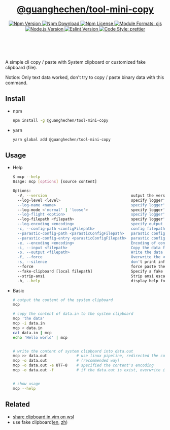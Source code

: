 <header>
  <h1 align="center">
    <a href="https://github.com/guanghechen/node-scaffolds/tree/@guanghechen/tool-mini-copy@5.0.12/packages/tool-mini-copy#readme">@guanghechen/tool-mini-copy</a>
  </h1>
  <div align="center">
    <a href="https://www.npmjs.com/package/@guanghechen/tool-mini-copy">
      <img
        alt="Npm Version"
        src="https://img.shields.io/npm/v/@guanghechen/tool-mini-copy.svg"
      />
    </a>
    <a href="https://www.npmjs.com/package/@guanghechen/tool-mini-copy">
      <img
        alt="Npm Download"
        src="https://img.shields.io/npm/dm/@guanghechen/tool-mini-copy.svg"
      />
    </a>
    <a href="https://www.npmjs.com/package/@guanghechen/tool-mini-copy">
      <img
        alt="Npm License"
        src="https://img.shields.io/npm/l/@guanghechen/tool-mini-copy.svg"
      />
    </a>
    <a href="#install">
      <img
        alt="Module Formats: cjs"
        src="https://img.shields.io/badge/module_formats-cjs-green.svg"
      />
    </a>
    <a href="https://github.com/nodejs/node">
      <img
        alt="Node.js Version"
        src="https://img.shields.io/node/v/@guanghechen/tool-mini-copy"
      />
    </a>
    <a href="https://github.com/facebook/jest">
      <img
        alt="Eslint Version"
        src="https://img.shields.io/npm/dependency-version/@guanghechen/tool-mini-copy/peer/jest"
      />
    </a>
    <a href="https://github.com/prettier/prettier">
      <img
        alt="Code Style: prettier"
        src="https://img.shields.io/badge/code_style-prettier-ff69b4.svg?style=flat-square"
      />
    </a>
  </div>
</header>
<br/>


A simple cli copy / paste with System clipboard or customized fake clipboard (file).

Notice: Only text data worked, don't try to copy / paste binary data with this command.


## Install

* npm

  ```bash
  npm install -g @guanghechen/tool-mini-copy
  ```

* yarn

  ```bash
  yarn global add @guanghechen/tool-mini-copy
  ```


## Usage

* Help
  ```bash
  $ mcp --help
  Usage: mcp [options] [source content]

  Options:
    -V, --version                                     output the version number
    --log-level <level>                               specify logger's level.
    --log-name <name>                                 specify logger's name.
    --log-mode <'normal' | 'loose'>                   specify logger's name.
    --log-flight <option>                             specify logger' option. [[no-]<date|title|colorful|inline>] (default: [])
    --log-filepath <filepath>                         specify logger' output path.
    --log-encoding <encoding>                         specify output file encoding.
    -c, --config-path <configFilepath>                config filepaths (default: [])
    --parastic-config-path <parasticConfigFilepath>   parastic config filepath
    --parastic-config-entry <parasticConfigFilepath>  parastic config filepath
    -e, --encoding <encoding>                         Encoding of content from stdin or file.
    -i, --input <filepath>                            Copy the data from <filepath> to the system clipboard.
    -o, --output <filepath>                           Write the data from the system clipboard into <filepath>.
    -f, --force                                       Overwrite the <filepath> without confirmation.
    -s, --silence                                     don't print info-level log.
    --force                                           force paste the content of the system clipboard without copy even piped data.
    --fake-clipboard [local filepath]                 Specify a fake clipboard.
    --strip-ansi                                      Strip ansi escape codes.
    -h, --help                                        display help for command
  ```

* Basic

  ```bash
  # output the content of the system clipboard
  mcp

  # copy the content of data.in to the system clipboard
  mcp 'the data'
  mcp -i data.in
  mcp < data.in
  cat data.in | mcp
  echo 'Hello world' | mcp


  # write the content of system clipboard into data.out
  mcp >> data.out             # use linux pipeline, redirected the content of system clipboard to data.out
  mcp -o data.out             # (recommended way)
  mcp -o data.out -e UTF-8    # specified the content's encoding
  mcp -o data.out -f          # if the data.out is exist, overwrite it without confirmation.


  # show usage
  mcp --help
  ```


## Related

* [share clipboard in vim on wsl][doc-wsl] 
* use fake clipboard([en][doc-fake-clipboard-en], [zh][doc-fake-clipboard-zh])


[homepage]: https://github.com/guanghechen/node-scaffolds/tree/@guanghechen/tool-mini-copy@5.0.12/packages/tool-mini-copy#readme
[doc-wsl]: https://github.com/guanghechen/node-scaffolds/tree/@guanghechen/tool-mini-copy@5.0.12/packages/tool-mini-copy/doc/wsl.md
[doc-fake-clipboard-en]: https://github.com/guanghechen/node-scaffolds/tree/@guanghechen/tool-mini-copy@5.0.12/packages/tool-mini-copy/doc/fake-clipboard-en.md
[doc-fake-clipboard-zh]: https://github.com/guanghechen/node-scaffolds/tree/@guanghechen/tool-mini-copy@5.0.12/packages/tool-mini-copy/doc/fake-clipboard-zh.md
